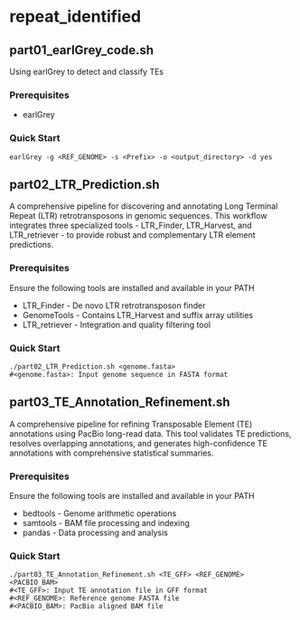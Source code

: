 # repeat_identified
## part01_earlGrey_code.sh

Using earlGrey to detect and classify TEs

### Prerequisites

- earlGrey
### Quick Start

```{}
earlGrey -g <REF_GENOME> -s <Prefix> -o <output_directory> -d yes
```
## part02_LTR_Prediction.sh

A comprehensive pipeline for discovering and annotating Long Terminal Repeat (LTR) retrotransposons in genomic sequences. This workflow integrates three specialized tools - LTR_Finder, LTR_Harvest, and LTR_retriever - to provide robust and complementary LTR element predictions.

### Prerequisites

Ensure the following tools are installed and available in your PATH

- LTR_Finder - De novo LTR retrotransposon finder
- GenomeTools - Contains LTR_Harvest and suffix array utilities
- LTR_retriever - Integration and quality filtering tool

### Quick Start

```{}
./part02_LTR_Prediction.sh <genome.fasta>
#<genome.fasta>: Input genome sequence in FASTA format
```
## part03_TE_Annotation_Refinement.sh

A comprehensive pipeline for refining Transposable Element (TE) annotations using PacBio long-read data. This tool validates TE predictions, resolves overlapping annotations, and generates high-confidence TE annotations with comprehensive statistical summaries.

### Prerequisites

Ensure the following tools are installed and available in your PATH

- bedtools - Genome arithmetic operations
- samtools - BAM file processing and indexing
- pandas - Data processing and analysis

### Quick Start

```{}
./part03_TE_Annotation_Refinement.sh <TE_GFF> <REF_GENOME> <PACBIO_BAM>
#<TE_GFF>: Input TE annotation file in GFF format
#<REF_GENOME>: Reference genome FASTA file
#<PACBIO_BAM>: PacBio aligned BAM file
```
